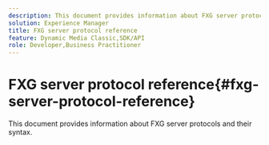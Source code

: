```yaml
---
description: This document provides information about FXG server protocols and their syntax.
solution: Experience Manager
title: FXG server protocol reference
feature: Dynamic Media Classic,SDK/API
role: Developer,Business Practitioner
---
```


# FXG server protocol reference{#fxg-server-protocol-reference}

This document provides information about FXG server protocols and their syntax.
 
